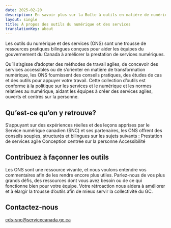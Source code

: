 ```yaml
---
date: 2025-02-20
description: En savoir plus sur la Boîte à outils en matière de numérique et de services et sa mission d'autonomisation de la transformation numérique dans le secteur public.
layout: single
title: À propos des outils du numérique et des services
translationKey: about
---
```

Les outils du numérique et des services (ONS) sont une trousse de ressources pratiques bilingues conçues pour aider les équipes du gouvernement du Canada à améliorer la prestation de services numériques.

Qu’il s’agisse d’adopter des méthodes de travail agiles, de concevoir des services accessibles ou de s’orienter en matière de transformation numérique, les ONS fournissent des conseils pratiques, des études de cas et des outils pour appuyer votre travail. Cette collection d’outils est conforme à la politique sur les services et le numérique et les normes relatives au numérique, aidant les équipes à créer des services agiles, ouverts et centrés sur la personne.

## Qu’est-ce qu’on y retrouve?

S’appuyant sur des expériences réelles et des leçons apprises par le Service numérique canadien (SNC) et ses partenaires, les ONS offrent des conseils souples, structurés et bilingues sur les sujets suivants&nbsp;:
 Prestation de services agile
Conception centrée sur la personne
Accessibilité

## Contribuez à façonner les outils

Les ONS sont une ressource vivante, et nous voulons entendre vos commentaires afin de les rendre encore plus utiles. Parlez-nous de vos plus grands défis, des ressources dont vous avez besoin ou de ce qui fonctionne bien pour votre équipe. Votre rétroaction nous aidera à améliorer et à élargir la trousse d’outils afin de mieux servir la collectivité du GC.

## Contactez-nous
[cds-snc@servicecanada.gc.ca](cds-snc@servicecanada.gc.ca)